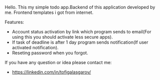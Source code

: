 
Hello. This my simple todo app.Backend of this application developed by me. Frontend templates i got from internet. 

Features:
- Account status activation by link which program sends to email(For using this you should activate less secure apps).
- If task of deadline is after 1 day program sends notification(If user activated notification).
- Reseting password when you forgot.


If you have any question or idea please contact me:
- https://linkedin.com/in/tofigalasgarov/ 
